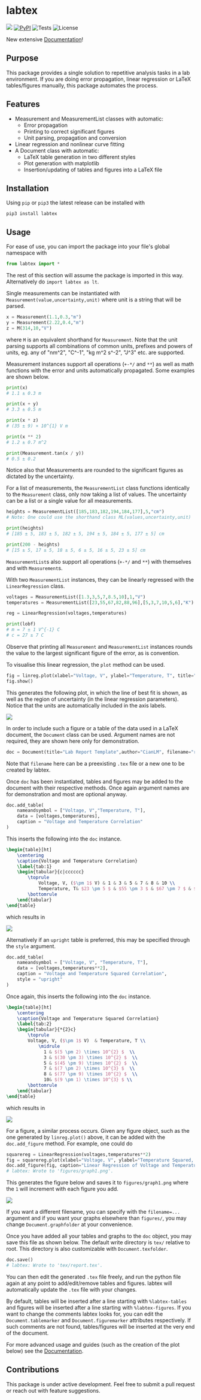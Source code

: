 # labtex
[![](https://img.shields.io/badge/Documentation-007ec6.svg)](https://www.cianlm.dev/labtex)
[![PyPI](https://img.shields.io/pypi/v/labtex)](https://pypi.org/project/labtex/)
![Tests](https://github.com/CianLM/labtex/actions/workflows/python-publish.yml/badge.svg)
![License](https://img.shields.io/github/license/cianlm/labtex)

New extensive [Documentation](https://www.cianlm.dev/labtex)!
## Purpose

This package provides a single solution to repetitive analysis tasks in a lab environment. If you are doing error propagation, linear regression or LaTeX tables/figures manually, this package automates the process.

## Features

- Measurement and MeasurementList classes with automatic:
    - Error propagation
    - Printing to correct significant figures
    - Unit parsing, propagation and conversion
- Linear regression and nonlinear curve fitting
- A Document class with automatic:
    - LaTeX table generation in two different styles
    - Plot generation with matplotlib
    - Insertion/updating of tables and figures into a LaTeX file

## Installation

Using `pip` or `pip3` the latest release can be installed with
```
pip3 install labtex
```

## Usage

For ease of use, you can import the package into your file's global namespace with
```python
from labtex import *
```
The rest of this section will assume the package is imported in this way. Alternatively do `import labtex as lt`.

Single measurements can be instantiated with `Measurement(value,uncertainty,unit)` where unit is a string that will be parsed.
```python
x = Measurement(1.1,0.3,"m")
y = Measurement(2.22,0.4,"m")
z = M(314,10,"V")
```
where `M` is an equivalent shorthand for `Measurement`. Note that the unit parsing supports all combinations of common units, prefixes and powers of units, eg. any of "nm^2", "C^-1", "kg m^2 s^-2", "J^3" etc. are supported.

Measurement instances support all operations (`+-*/` and `**`) as well as math functions with the error and units automatically propagated. Some examples are shown below.
```python
print(x)
# 1.1 ± 0.3 m

print(x + y)
# 3.3 ± 0.5 m

print(x * z)
# (35 ± 9) × 10^{1} V m

print(x ** 2)
# 1.2 ± 0.7 m^2

print(Measurement.tan(x / y))
# 0.5 ± 0.2  
```
Notice also that Measurements are rounded to the significant figures as dictated by the uncertainty.

For a list of measurements, the `MeasurementList` class functions identically to the `Measurement` class, only now taking a list of values. The uncertainty can be a list or a single value for all measurements.

```python
heights = MeasurementList([185,183,182,194,184,177],5,"cm")
# Note: One could use the shorthand class ML(values,uncertainty,unit)

print(heights)
# [185 ± 5, 183 ± 5, 182 ± 5, 194 ± 5, 184 ± 5, 177 ± 5] cm

print(200 - heights)
# [15 ± 5, 17 ± 5, 18 ± 5, 6 ± 5, 16 ± 5, 23 ± 5] cm
```
`MeasurementList`s also support all operations (`+-*/` and `**`) with themselves and with `Measurement`s. 

With two `MeasurementList` instances, they can be linearly regressed with the `LinearRegression` class.
```python
voltages = MeasurementList([1.3,3,5,7,8.5,10],1,"V")
temperatures = MeasurementList([23,55,67,82,88,96],[5,3,7,10,5,6],"K")

reg = LinearRegression(voltages,temperatures)

print(lobf)
# m = 7 ± 1 V^{-1} C
# c = 27 ± 7 C
```
Observe that printing all `Measurement` and `MeasurementList` instances rounds the value to the largest significant figure of the error, as is convention.

To visualise this linear regression, the `plot` method can be used.
```python
fig = linreg.plot(xlabel="Voltage, V", ylabel="Temperature, T", title="Voltage and Temperature Plot")
fig.show()
```
This generates the following plot, in which the line of best fit is shown, as well as the region of uncertainty (in the linear regression parameters). Notice that the units are automatically included in the axis labels.

![](https://github.com/CianLM/labtex/raw/master/figures/graph1.png)

In order to include such a figure or a table of the data used in a LaTeX document, the `Document` class can be used. Argument names are not required, they are shown here only for demonstration.
```python
doc = Document(title="Lab Report Template",author="CianLM", filename="report.tex")
```
Note that `filename` here can be a preexisting `.tex` file or a new one to be created by labtex.

Once `doc` has been instantiated, tables and figures may be added to the document with their respective methods. Once again argument names are for demonstration and most are optional anyway.

```python
doc.add_table(
    nameandsymbol = ["Voltage, V","Temperature, T"],
    data = [voltages,temperatures],
    caption = "Voltage and Temperature Correlation"
)
```
This inserts the following into the `doc` instance.
```latex
\begin{table}[ht]
    \centering
    \caption{Voltage and Temperature Correlation}
    \label{tab:1}
    \begin{tabular}{c|cccccc}
        \toprule
            Voltage, V, ($\pm 1$ V) & 1 & 3 & 5 & 7 & 8 & 10 \\ 
            Temperature, T& $23 \pm 5 $ & $55 \pm 3 $ & $67 \pm 7 $ & $(8 \pm 1) \times 10^{1} $ & $88 \pm 5 $ & $96 \pm 6 $ \\ 
        \bottomrule
    \end{tabular}
\end{table}
```
which results in

![](https://github.com/CianLM/labtex/raw/master/figures/readmetable.png)


Alternatively if an `upright` table is preferred, this may be specified through the `style` argument.
```python
doc.add_table(
    nameandsymbol = ["Voltage, V", "Temperature, T"],
    data = [voltages,temperatures**2],
    caption = "Voltage and Temperature Squared Correlation",
    style = "upright"
)
```

Once again, this inserts the following into the `doc` instance.
```latex
\begin{table}[ht]
    \centering
    \caption{Voltage and Temperature Squared Correlation}
    \label{tab:2}
    \begin{tabular}{*{2}c}
        \toprule
        Voltage, V, ($\pm 1$ V)  & Temperature, T \\ 
            \midrule
              1 & $(5 \pm 2) \times 10^{2} $  \\
              3 & $(30 \pm 3) \times 10^{2} $  \\
              5 & $(45 \pm 9) \times 10^{2} $  \\
              7 & $(7 \pm 2) \times 10^{3} $  \\
              8 & $(77 \pm 9) \times 10^{2} $  \\
              10& $(9 \pm 1) \times 10^{3} $ \\
        \bottomrule
    \end{tabular}
\end{table}
```
which results in

![](https://github.com/CianLM/labtex/raw/master/figures/readmetable2.png)

For a figure, a similar process occurs. Given any figure object, such as the one generated by `linreg.plot()` above, it can be added with the `doc.add_figure` method. For example, one could do
```python
squarereg = LinearRegression(voltages,temperatures**2)
fig = squarereg.plot(xlabel="Voltage, V", ylabel="Temperature Squared, $T^2$", title="Voltage and Temperature Squared Plot")
doc.add_figure(fig, caption="Linear Regression of Voltage and Temperature Squared")
# labtex: Wrote to 'figures/graph1.png'.
```
This generates the figure below and saves it to `figures/graph1.png` where the `1` will increment with each figure you add.

![](https://github.com/CianLM/labtex/raw/master/figures/graph3.png)

If you want a different filename, you can specify with the `filename=...` argument and if you want your graphs elsewhere than `figures/`, you may change `Document.graphfolder` at your convenience.

Once you have added all your tables and graphs to the `doc` object, you may save this file as shown below. The default write directory is `tex/` relative to root. This directory is also customizable with `Document.texfolder`.

```python
doc.save()
# labtex: Wrote to 'tex/report.tex'.
```

You can then edit the generated `.tex` file freely, and run the python file again at any point to add/edit/remove tables and figures. labtex will automatically update the `.tex` file with your changes.

By default, tables will be inserted after a line starting with `%labtex-tables` and figures will be inserted after a line starting with `%labtex-figures`. If you want to change the comments labtex looks for, you can edit the `Document.tablemarker` and `Document.figuremarker` attributes respectively. If such comments are not found, tables/figures will be inserted at the very end of the document. 

For more advanced usage and guides (such as the creation of the plot below) see the [Documentation](https://www.cianlm.dev/labtex).

## Contributions

This package is under active development. Feel free to submit a pull request or reach out with feature suggestions.
